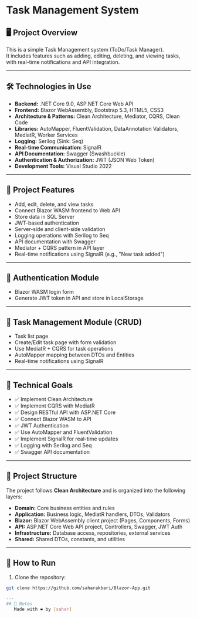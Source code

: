 # Task Management System

## 🖥️ Project Overview
This is a simple Task Management system (ToDo/Task Manager).  
It includes features such as adding, editing, deleting, and viewing tasks, with real-time notifications and API integration.

---

## 🛠️ Technologies in Use

- **Backend:** .NET Core 9.0, ASP.NET Core Web API  
- **Frontend:** Blazor WebAssembly, Bootstrap 5.3, HTML5, CSS3  
- **Architecture & Patterns:** Clean Architecture, Mediator, CQRS, Clean Code  
- **Libraries:** AutoMapper, FluentValidation, DataAnnotation Validators, MediatR, Worker Services  
- **Logging:** Serilog (Sink: Seq)  
- **Real-time Communication:** SignalR  
- **API Documentation:** Swagger (Swashbuckle)  
- **Authentication & Authorization:** JWT (JSON Web Token)  
- **Development Tools:** Visual Studio 2022  

---

## 📌 Project Features

- Add, edit, delete, and view tasks  
- Connect Blazor WASM frontend to Web API  
- Store data in SQL Server  
- JWT-based authentication  
- Server-side and client-side validation  
- Logging operations with Serilog to Seq  
- API documentation with Swagger  
- Mediator + CQRS pattern in API layer  
- Real-time notifications using SignalR (e.g., "New task added")

---

## 🔹 Authentication Module

- Blazor WASM login form  
- Generate JWT token in API and store in LocalStorage  

---

## 🔹 Task Management Module (CRUD)

- Task list page  
- Create/Edit task page with form validation  
- Use MediatR + CQRS for task operations  
- AutoMapper mapping between DTOs and Entities  
- Real-time notifications using SignalR

---


## 🎯 Technical Goals

- ✅ Implement Clean Architecture  
- ✅ Implement CQRS with MediatR  
- ✅ Design RESTful API with ASP.NET Core  
- ✅ Connect Blazor WASM to API  
- ✅ JWT Authentication  
- ✅ Use AutoMapper and FluentValidation  
- ✅ Implement SignalR for real-time updates  
- ✅ Logging with Serilog and Seq  
- ✅ Swagger API documentation  

---

## 📂 Project Structure
The project follows **Clean Architecture** and is organized into the following layers:

- **Domain:** Core business entities and rules  
- **Application:** Business logic, MediatR handlers, DTOs, Validators  
- **Blazor:** Blazor WebAssembly client project (Pages, Components, Forms)  
- **API:** ASP.NET Core Web API project, Controllers, Swagger, JWT Auth  
- **Infrastructure:** Database access, repositories, external services  
- **Shared:** Shared DTOs, constants, and utilities  

---

## 📖 How to Run

1. Clone the repository:
```bash
git clone https://github.com/saharakbari/Blazor-App.git

---
## 📌 Notes
   Made with ❤️ by [sahar]


